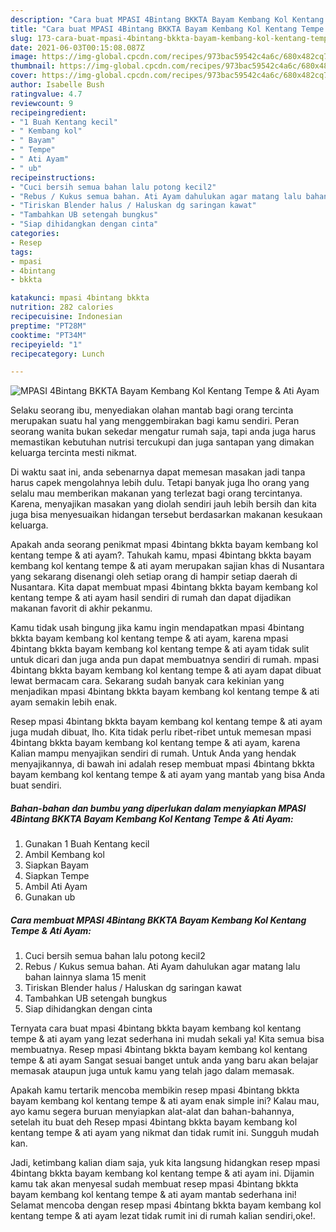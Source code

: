 ```yaml
---
description: "Cara buat MPASI 4Bintang BKKTA Bayam Kembang Kol Kentang Tempe &amp;amp; Ati Ayam yang nikmat dan Mudah Dibuat"
title: "Cara buat MPASI 4Bintang BKKTA Bayam Kembang Kol Kentang Tempe &amp;amp; Ati Ayam yang nikmat dan Mudah Dibuat"
slug: 173-cara-buat-mpasi-4bintang-bkkta-bayam-kembang-kol-kentang-tempe-and-amp-ati-ayam-yang-nikmat-dan-mudah-dibuat
date: 2021-06-03T00:15:08.087Z
image: https://img-global.cpcdn.com/recipes/973bac59542c4a6c/680x482cq70/mpasi-4bintang-bkkta-bayam-kembang-kol-kentang-tempe-ati-ayam-foto-resep-utama.jpg
thumbnail: https://img-global.cpcdn.com/recipes/973bac59542c4a6c/680x482cq70/mpasi-4bintang-bkkta-bayam-kembang-kol-kentang-tempe-ati-ayam-foto-resep-utama.jpg
cover: https://img-global.cpcdn.com/recipes/973bac59542c4a6c/680x482cq70/mpasi-4bintang-bkkta-bayam-kembang-kol-kentang-tempe-ati-ayam-foto-resep-utama.jpg
author: Isabelle Bush
ratingvalue: 4.7
reviewcount: 9
recipeingredient:
- "1 Buah Kentang kecil"
- " Kembang kol"
- " Bayam"
- " Tempe"
- " Ati Ayam"
- " ub"
recipeinstructions:
- "Cuci bersih semua bahan lalu potong kecil2"
- "Rebus / Kukus semua bahan. Ati Ayam dahulukan agar matang lalu bahan lainnya slama 15 menit"
- "Tiriskan Blender halus / Haluskan dg saringan kawat"
- "Tambahkan UB setengah bungkus"
- "Siap dihidangkan dengan cinta"
categories:
- Resep
tags:
- mpasi
- 4bintang
- bkkta

katakunci: mpasi 4bintang bkkta 
nutrition: 282 calories
recipecuisine: Indonesian
preptime: "PT28M"
cooktime: "PT34M"
recipeyield: "1"
recipecategory: Lunch

---
```



![MPASI 4Bintang BKKTA Bayam Kembang Kol Kentang Tempe &amp; Ati Ayam](https://img-global.cpcdn.com/recipes/973bac59542c4a6c/680x482cq70/mpasi-4bintang-bkkta-bayam-kembang-kol-kentang-tempe-ati-ayam-foto-resep-utama.jpg)

Selaku seorang ibu, menyediakan olahan mantab bagi orang tercinta merupakan suatu hal yang menggembirakan bagi kamu sendiri. Peran seorang  wanita bukan sekedar mengatur rumah saja, tapi anda juga harus memastikan kebutuhan nutrisi tercukupi dan juga santapan yang dimakan keluarga tercinta mesti nikmat.

Di waktu  saat ini, anda sebenarnya dapat memesan masakan jadi tanpa harus capek mengolahnya lebih dulu. Tetapi banyak juga lho orang yang selalu mau memberikan makanan yang terlezat bagi orang tercintanya. Karena, menyajikan masakan yang diolah sendiri jauh lebih bersih dan kita juga bisa menyesuaikan hidangan tersebut berdasarkan makanan kesukaan keluarga. 



Apakah anda seorang penikmat mpasi 4bintang bkkta bayam kembang kol kentang tempe &amp; ati ayam?. Tahukah kamu, mpasi 4bintang bkkta bayam kembang kol kentang tempe &amp; ati ayam merupakan sajian khas di Nusantara yang sekarang disenangi oleh setiap orang di hampir setiap daerah di Nusantara. Kita dapat membuat mpasi 4bintang bkkta bayam kembang kol kentang tempe &amp; ati ayam hasil sendiri di rumah dan dapat dijadikan makanan favorit di akhir pekanmu.

Kamu tidak usah bingung jika kamu ingin mendapatkan mpasi 4bintang bkkta bayam kembang kol kentang tempe &amp; ati ayam, karena mpasi 4bintang bkkta bayam kembang kol kentang tempe &amp; ati ayam tidak sulit untuk dicari dan juga anda pun dapat membuatnya sendiri di rumah. mpasi 4bintang bkkta bayam kembang kol kentang tempe &amp; ati ayam dapat dibuat lewat bermacam cara. Sekarang sudah banyak cara kekinian yang menjadikan mpasi 4bintang bkkta bayam kembang kol kentang tempe &amp; ati ayam semakin lebih enak.

Resep mpasi 4bintang bkkta bayam kembang kol kentang tempe &amp; ati ayam juga mudah dibuat, lho. Kita tidak perlu ribet-ribet untuk memesan mpasi 4bintang bkkta bayam kembang kol kentang tempe &amp; ati ayam, karena Kalian mampu menyajikan sendiri di rumah. Untuk Anda yang hendak menyajikannya, di bawah ini adalah resep membuat mpasi 4bintang bkkta bayam kembang kol kentang tempe &amp; ati ayam yang mantab yang bisa Anda buat sendiri.

<!--inarticleads1-->

##### Bahan-bahan dan bumbu yang diperlukan dalam menyiapkan MPASI 4Bintang BKKTA Bayam Kembang Kol Kentang Tempe &amp; Ati Ayam:

1. Gunakan 1 Buah Kentang kecil
1. Ambil  Kembang kol
1. Siapkan  Bayam
1. Siapkan  Tempe
1. Ambil  Ati Ayam
1. Gunakan  ub




<!--inarticleads2-->

##### Cara membuat MPASI 4Bintang BKKTA Bayam Kembang Kol Kentang Tempe &amp; Ati Ayam:

1. Cuci bersih semua bahan lalu potong kecil2
1. Rebus / Kukus semua bahan. Ati Ayam dahulukan agar matang lalu bahan lainnya slama 15 menit
1. Tiriskan Blender halus / Haluskan dg saringan kawat
1. Tambahkan UB setengah bungkus
1. Siap dihidangkan dengan cinta




Ternyata cara buat mpasi 4bintang bkkta bayam kembang kol kentang tempe &amp; ati ayam yang lezat sederhana ini mudah sekali ya! Kita semua bisa membuatnya. Resep mpasi 4bintang bkkta bayam kembang kol kentang tempe &amp; ati ayam Sangat sesuai banget untuk anda yang baru akan belajar memasak ataupun juga untuk kamu yang telah jago dalam memasak.

Apakah kamu tertarik mencoba membikin resep mpasi 4bintang bkkta bayam kembang kol kentang tempe &amp; ati ayam enak simple ini? Kalau mau, ayo kamu segera buruan menyiapkan alat-alat dan bahan-bahannya, setelah itu buat deh Resep mpasi 4bintang bkkta bayam kembang kol kentang tempe &amp; ati ayam yang nikmat dan tidak rumit ini. Sungguh mudah kan. 

Jadi, ketimbang kalian diam saja, yuk kita langsung hidangkan resep mpasi 4bintang bkkta bayam kembang kol kentang tempe &amp; ati ayam ini. Dijamin kamu tak akan menyesal sudah membuat resep mpasi 4bintang bkkta bayam kembang kol kentang tempe &amp; ati ayam mantab sederhana ini! Selamat mencoba dengan resep mpasi 4bintang bkkta bayam kembang kol kentang tempe &amp; ati ayam lezat tidak rumit ini di rumah kalian sendiri,oke!.

